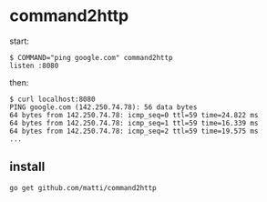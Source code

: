# command2http

start:

    $ COMMAND="ping google.com" command2http
    listen :8080

then:

    $ curl localhost:8080
    PING google.com (142.250.74.78): 56 data bytes
    64 bytes from 142.250.74.78: icmp_seq=0 ttl=59 time=24.822 ms
    64 bytes from 142.250.74.78: icmp_seq=1 ttl=59 time=16.339 ms
    64 bytes from 142.250.74.78: icmp_seq=2 ttl=59 time=19.575 ms
    ...


## install

    go get github.com/matti/command2http
